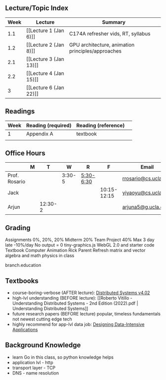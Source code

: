 ## Lecture/Topic Index

| Week | Lecture                | Summary                                           |
| ---- | ---------------------- | ------------------------------------------------- |
| 1.1  | [[Lecture 1 (Jan 6)]]  | C174A refresher vids, RT, syllabus                |
| 1.2  | [[Lecture 2 (Jan 8)]]  | GPU architecture, animation principles/approaches |
| 2.1  | [[Lecture 3 (Jan 13)]] |                                                   |
| 2.2  | [[Lecture 4 (Jan 15)]] |                                                   |
| 3    | [[Lecture 6 (Jan 22)]] |                                                   |

## Readings

| Week | Reading (required) | Reading (reference) |     |
| ---- | ------------------ | ------------------- | --- |
| 1    | Appendix A         | textbook            |     |
|      |                    |                     |     |


## Office Hours

|               | M   | T       | W      | R                                                | F           | Email                | Office        |
| ------------- | --- | ------- | ------ | ------------------------------------------------ | ----------- | -------------------- | ------------- |
| Prof. Rosario |     |         | 3:30-5 | [5:30-6:30](https://ucla.zoom.us/my/ryanrosario) |             | rrosario@cs.ucla.edu | Boelter 3531A |
| Jack          |     |         |        |                                                  | 10:15-12:15 | yiyaoyu@cs.ucla.edu  | Boelter 3278  |
| Arjun         |     | 12:30-2 |        |                                                  |             | arjuna5@g.ucla.edu   | Boelter 3286  |

## Grading
Assignments 0%, 20%, 20%
Midterm 20%
Team Project 40%
Max 3 day late -10%/day
No output = 0
tiny-graphics.js WebGL 2.0 and starter code
Textbook Computer Animation Rick Parent
Refresh matrix and vector algebra and math physics in class

branch.education
## Textbooks
- course-boring-verbose (AFTER lecture): [Distributed Systems v4.02](https://www.distributed-systems.net/index.php/books/ds4/ds4-ebook/)
- high-lvl understanding (BEFORE lecture): [[Roberto Vitillo - Understanding Distributed Systems - 2nd Edition (2022).pdf | Understanding Distributed Systems]]
- future research papers (BEFORE lecture)
	popular, timeless fundamentals not newest cutting edge tech
- highly recommend for app-lvl data job: [Designing Data-Intensive Applications](https://learning.oreilly.com/videos/designing-data-intensive-applications/9781663728289/)
## Background Knowledge
- learn Go in this class, so python knowledge helps
- application lvl - http
- transport layer - TCP
- DNS - name resolution